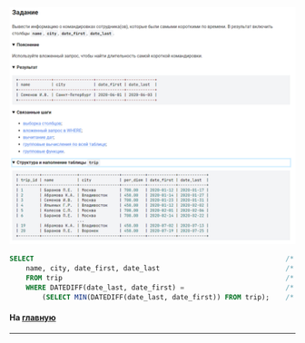 

<img src="../art/1.6.6.task.png" alt="solution" >

```sql
SELECT                                                              /* выбрать данные */
    name, city, date_first, date_last                               /* столбцы */
    FROM trip                                                       /* из таблицы */
    WHERE DATEDIFF(date_last, date_first) =                         /* где разница дат равна */
        (SELECT MIN(DATEDIFF(date_last, date_first)) FROM trip);    /* минимальному сроку командировки */
```

#### На [главную](https://github.com/BEPb/stepik_sql#readme)

---


